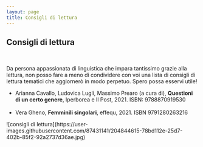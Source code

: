 ```yaml
---
layout: page
title: Consigli di lettura
---
```

## Consigli di lettura
<br>
<p>
Da persona appassionata di linguistica che impara tantissimo grazie alla lettura, non posso fare a meno di condividere con voi una lista di consigli di lettura tematici che aggiornerò in modo perpetuo. Spero possa esservi utile!
</p>
<ul>
  <li>Arianna Cavallo, Ludovica Lugli, Massimo Prearo (a cura di), <b>Questioni di un certo genere</b>, Iperborea e Il Post, 2021. ISBN: 9788870919530</li>
  <br>
  <li>Vera Gheno, <b>Femminili singolari</b>, effequ, 2021. ISBN 9791280263216</li>
</ul>
![consigli di lettura](https://user-images.githubusercontent.com/87431141/204844615-78bd112e-25d7-402b-85f2-92a2737d36ae.jpg)
